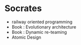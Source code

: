# Socrates

- railway oriented programming
- Book : Evolutionary architecture
- Book : Dynamic re-teaming
- Atomic Design



